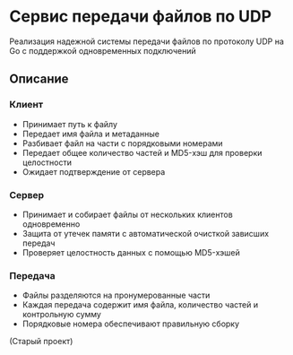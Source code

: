 # Сервис передачи файлов по UDP

Реализация надежной системы передачи файлов по протоколу UDP на Go с поддержкой одновременных подключений

## Описание

### Клиент
- Принимает путь к файлу
- Передает имя файла и метаданные
- Разбивает файл на части с порядковыми номерами
- Передает общее количество частей и MD5-хэш для проверки целостности
- Ожидает подтверждение от сервера


### Сервер
- Принимает и собирает файлы от нескольких клиентов одновременно
- Защита от утечек памяти с автоматической очисткой зависших передач
- Проверяет целостность данных с помощью MD5-хэшей


### Передача
- Файлы разделяются на пронумерованные части
- Каждая передача содержит имя файла, количество частей и контрольную сумму
- Порядковые номера обеспечивают правильную сборку


(Старый проект)